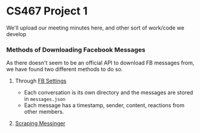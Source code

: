 CS467 Project 1
===============

We'll upload our meeting minutes here, and other sort of work/code we develop

### Methods of Downloading Facebook Messages

As there doesn't seem to be an official API to download FB messages from, we have found 
two different methods to do so.

1) Through [FB Settings](https://www.facebook.com/settings?tab=your_facebook_information)
    * Each conversation is its own directory and the messages are stored in `messages.json`
    * Each message has a timestamp, sender, content, reactions from other members.

2) [Scraping Messinger](https://github.com/ownaginatious/fbchat-archive-parser)
